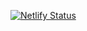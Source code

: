 [![Netlify Status](https://api.netlify.com/api/v1/badges/69d911b3-1b8e-4000-9762-4ffc0c6ebc9c/deploy-status)](https://app.netlify.com/sites/iutlauncher/deploys)
